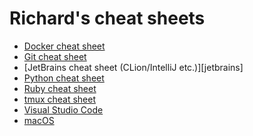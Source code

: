 # Richard's cheat sheets

* [Docker cheat sheet][docker]
* [Git cheat sheet][git]
* [JetBrains cheat sheet (CLion/IntelliJ etc.)][jetbrains]
* [Python cheat sheet][python]
* [Ruby cheat sheet][ruby]
* [tmux cheat sheet][tmux]
* [Visual Studio Code][vscode]
* [macOS][macos]

[docker]: docker.md
[git]: git.md
[jetrains]: jetbrains.md
[macos]: macos.md
[python]: python.md
[ruby]: ruby.md
[tmux]: tmux.md
[vscode]: vscode.md
